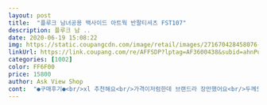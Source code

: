 ```yaml
---
layout: post 
title:  "플루크 남녀공용 백사이드 아트웍 반팔티셔츠 FST107" 
description: 플루크 남 ..
date: 2020-06-19 15:08:22 
img: https://static.coupangcdn.com/image/retail/images/271670428458076-c8305895-9988-4e18-9ec6-9cfb4cb33fa7.jpg 
linkUrl: https://link.coupang.com/re/AFFSDP?lptag=AF3600438&subid=ahnPublicAsk&pageKey=1432320113&itemId=2473832554&vendorItemId=4498354562&traceid=V0-113-b0d6219ec8f67067 
categories: [1002] 
color: FF6F00 
price: 15800 
author: Ask View Shop 
cont:  "●구매후기●<br/>xl 추천해요<br/>가격이저럼한데 브랜드라 장만했어요<br/>두께도 적당하고<br/>디자인은이뻐요<br/>막 얇지 않아요<br/>박시하게 입으려고 크게 주문햇는데 원하던 핏이에요<br/>옷 자체가 막 박시하진 않고 적당히 널널한? 핏이네요<br/>옷 자체는 나쁘지 않아요<br/>유명한건지아닌지는모르겠지만<br/>이뻐요 무난하면서 제일 손이가요<br/>통통 체격으론 좀 마니 널널하게 입을거면<br/>" 
---
```

